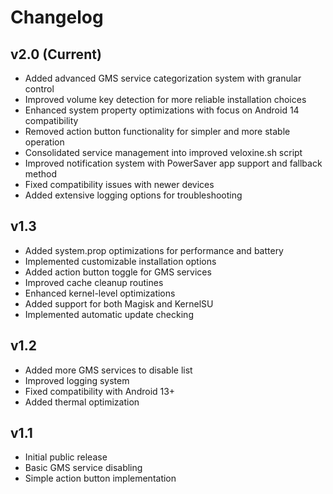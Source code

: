 # Changelog

## v2.0 (Current)
- Added advanced GMS service categorization system with granular control
- Improved volume key detection for more reliable installation choices
- Enhanced system property optimizations with focus on Android 14 compatibility
- Removed action button functionality for simpler and more stable operation
- Consolidated service management into improved veloxine.sh script
- Improved notification system with PowerSaver app support and fallback method
- Fixed compatibility issues with newer devices
- Added extensive logging options for troubleshooting

## v1.3
- Added system.prop optimizations for performance and battery
- Implemented customizable installation options
- Added action button toggle for GMS services
- Improved cache cleanup routines
- Enhanced kernel-level optimizations
- Added support for both Magisk and KernelSU
- Implemented automatic update checking

## v1.2
- Added more GMS services to disable list
- Improved logging system
- Fixed compatibility with Android 13+
- Added thermal optimization

## v1.1
- Initial public release
- Basic GMS service disabling
- Simple action button implementation 